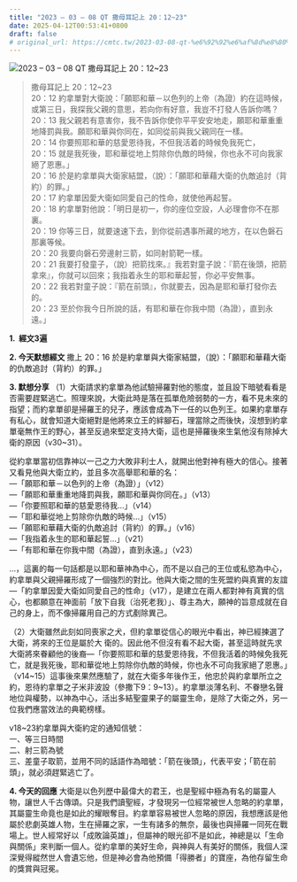 ```yaml
---
title: "2023 – 03 – 08 QT 撒母耳記上 20：12~23"
date: 2025-04-12T00:53:41+0800
draft: false
# original_url: https://cmtc.tw/2023-03-08-qt-%e6%92%92%e6%af%8d%e8%80%b3%e8%a8%98%e4%b8%8a-20%ef%bc%9a1223
---
```


![2023 – 03 – 08 QT 撒母耳記上 20：12\~23](/images/qt.jpg  "2023 – 03 – 08 QT 撒母耳記上 20：12\~23")

> 撒母耳記上 20：12\~23  
> 20：12 約拿單對大衛說：「願耶和華－以色列的上帝（為證）約在這時候，或第三日，我探我父親的意思，若向你有好意，我豈不打發人告訴你嗎？  
> 20：13 我父親若有意害你，我不告訴你使你平平安安地走，願耶和華重重地降罰與我。願耶和華與你同在，如同從前與我父親同在一樣。  
> 20：14 你要照耶和華的慈愛恩待我，不但我活着的時候免我死亡，  
> 20：15 就是我死後，耶和華從地上剪除你仇敵的時候，你也永不可向我家絕了恩惠。」  
> 20：16 於是約拿單與大衛家結盟，（說）：「願耶和華藉大衛的仇敵追討（背約）的罪。」  
> 20：17 約拿單因愛大衛如同愛自己的性命，就使他再起誓。  
> 20：18 約拿單對他說：「明日是初一，你的座位空設，人必理會你不在那裏。  
> 20：19 你等三日，就要速速下去，到你從前遇事所藏的地方，在以色磐石那裏等候。  
> 20：20 我要向磐石旁邊射三箭，如同射箭靶一樣。  
> 20：21 我要打發童子，（說）把箭找來。』我若對童子說：『箭在後頭，把箭拿來』，你就可以回來；我指着永生的耶和華起誓，你必平安無事。  
> 20：22 我若對童子說：『箭在前頭』，你就要去，因為是耶和華打發你去的。  
> 20：23 至於你我今日所說的話，有耶和華在你我中間（為證），直到永遠。」

**1.  經文3遍**

**2. 今天默想經文**
撒上 20：16 於是約拿單與大衛家結盟，（說）：「願耶和華藉大衛的仇敵追討（背約）的罪。」

**3. 默想分享**
（1）大衛請求約拿單為他試驗掃羅對他的態度，並且設下暗號看看是否需要趕緊逃亡。照理來說，大衛此時是落在孤單危險弱勢的一方，看不見未來的指望；而約拿單卻是掃羅王的兒子，應該會成為下一任的以色列王。如果約拿單存有私心，就會知道大衛絕對是他將來立王的絆腳石，理當除之而後快，沒想到約拿單毫無作王的野心，甚至反過來堅定支持大衛，這也是掃羅後來生氣他沒有除掉大衛的原因（v30\~31）。

從約拿單當初信靠神以一己之力大敗非利士人，就開出他對神有極大的信心。接著又看見他與大衛立約，並且多次高舉耶和華的名：  
—「願耶和華－以色列的上帝（為證）」（v12）  
—「願耶和華重重地降罰與我，願耶和華與你同在。」（v13）  
—「你要照耶和華的慈愛恩待我…」（v14）  
—「耶和華從地上剪除你仇敵的時候…」（v15）  
—「願耶和華藉大衛的仇敵追討（背約）的罪。」（v16）  
—「我指着永生的耶和華起誓…」（v21）  
—「有耶和華在你我中間（為證），直到永遠。」（v23）

…，這裏的每一句話都是以耶和華神為中心，而不是以自己的王位或私慾為中心，約拿單與父親掃羅形成了一個強烈的對比。他與大衛之間的生死盟約與真實的友誼—「約拿單因愛大衛如同愛自己的性命」（v17），是建立在兩人都對神有真實的信心，也都願意在神面前「放下自我（治死老我）」、尊主為大，願神的旨意成就在自己的身上，而不像掃羅用自己的方式剷除異己。

（2）大衛雖然此刻如同喪家之犬，但約拿單從信心的眼光中看出，神已經揀選了大衛，將來的王位是屬於大 衛的。因此他不但沒有看不起大衛，甚至這時就先求大衛將來眷顧他的後裔—「你要照耶和華的慈愛恩待我，不但我活着的時候免我死亡，就是我死後，耶和華從地上剪除你仇敵的時候，你也永不可向我家絕了恩惠。」（v14\~15）這事後來果然應驗了，就在大衛多年後作王，他忠於與約拿單所立之約，恩待約拿單之子米非波設（參撒下9：9\~13）。約拿單淡薄名利、不眷戀名聲地位與權勢，以神為中心，活出多結聖靈果子的屬靈生命，是除了大衛之外，另一位我們應當效法的典範榜樣。

v18\~23約拿單與大衛約定的通知信號：  
一、等三日時間  
二、射三箭為號  
三、差童子取箭，並用不同的話語作為暗號：「箭在後頭」，代表平安；「箭在前頭」，就必須趕緊逃亡了。

**4. 今天的回應**
大衛是以色列歷中最偉大的君王，也是聖經中極為有名的屬靈人物，讓世人千古傳頌。只是我們讀聖經，才發現另一位經常被世人忽略的約拿單，其屬靈生命竟也是如此的耀眼奪目。約拿單容易被世人忽略的原因，我想應該是他屬於悲劇英雄人物，生在掃羅之家，一生有諸多的無奈，最後也與掃羅一同死在戰場上。世人經常好以「成敗論英雄」，但屬神的眼光卻不是如此，神總是以「生命與關係」來判斷一個人。從約拿單的美好生命，與神與人有美好的關係，我個人深深覺得縱然世人會遺忘他，但是神必會為他預備「得勝者」的寶座，為他存留生命的獎賞與冠冕。
